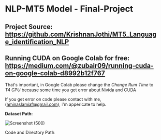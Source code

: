 # NLP-MT5 Model - Final-Project

## Project Source: https://github.com/KrishnanJothi/MT5_Language_identification_NLP

## Running CUDA on Google Colab for free: https://medium.com/@zubair09/running-cuda-on-google-colab-d8992b12f767

That's important, in Google Colab please change the _Change Rum Time_ to _T4 GPU_ because some time you get error about Nivida and CUDA


If you get error on code please contact with me, (aminaslamiaf@gmail.com), I'm appericate to help.

**Dataset Path:**

![Screenshot (500)](https://github.com/user-attachments/assets/3fd04fac-e510-45af-89b9-2f8e32dba25c)


Code and Directory Path:


